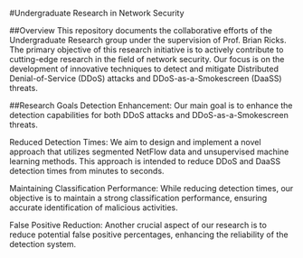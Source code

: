 #Undergraduate Research in Network Security

##Overview
This repository documents the collaborative efforts of the Undergraduate Research group under the supervision of Prof. Brian Ricks. The primary objective of this research initiative is to actively contribute to cutting-edge research in the field of network security. Our focus is on the development of innovative techniques to detect and mitigate Distributed Denial-of-Service (DDoS) attacks and DDoS-as-a-Smokescreen (DaaSS) threats.

##Research Goals
Detection Enhancement: Our main goal is to enhance the detection capabilities for both DDoS attacks and DDoS-as-a-Smokescreen threats.

Reduced Detection Times: We aim to design and implement a novel approach that utilizes segmented NetFlow data and unsupervised machine learning methods. This approach is intended to reduce DDoS and DaaSS detection times from minutes to seconds.

Maintaining Classification Performance: While reducing detection times, our objective is to maintain a strong classification performance, ensuring accurate identification of malicious activities.

False Positive Reduction: Another crucial aspect of our research is to reduce potential false positive percentages, enhancing the reliability of the detection system.
